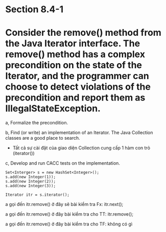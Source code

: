 # Section 8.4-1 

# Consider the remove() method from the Java Iterator interface. The remove() method has a complex precondition on the state of the Iterator, and the programmer can choose to detect violations of the precondition and report them as IllegalStateException.

a, Formalize the precondition.

b, Find (or write) an implementation of an Iterator. The Java Collection classes are a good place to search.

- Tất cả sự cài đặt của giao diện Collection cung cấp 1 hàm con trỏ (iterator())

c, Develop and run CACC tests on the implementation.

```
Set<Interger> s = new HashSet<Integer>();
s.add(new Integer(1));
s.add(new Integer(2));
s.add(new Integer(3));

Iterator itr = s.iterator();
```
a gọi đến itr.remove() ở đây sẽ bài kiểm tra Fx: itr.next();

a gọi đến itr.remove() ở đây bài kiểm tra cho TT: itr.remove();

a gọi đến itr.remove() ở đây bài kiểm tra cho TF: không có gì
